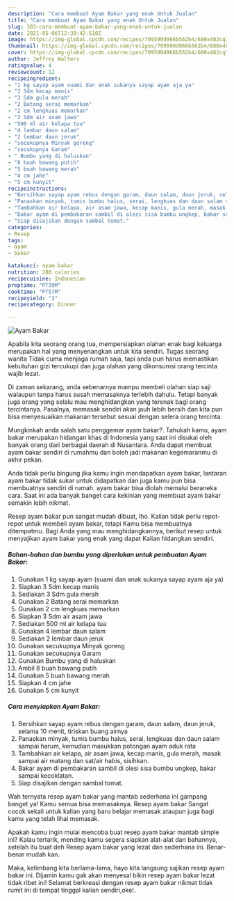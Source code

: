 ```yaml
---
description: "Cara membuat Ayam Bakar yang enak Untuk Jualan"
title: "Cara membuat Ayam Bakar yang enak Untuk Jualan"
slug: 303-cara-membuat-ayam-bakar-yang-enak-untuk-jualan
date: 2021-05-06T12:39:42.510Z
image: https://img-global.cpcdn.com/recipes/709590d966b562b4/680x482cq70/ayam-bakar-foto-resep-utama.jpg
thumbnail: https://img-global.cpcdn.com/recipes/709590d966b562b4/680x482cq70/ayam-bakar-foto-resep-utama.jpg
cover: https://img-global.cpcdn.com/recipes/709590d966b562b4/680x482cq70/ayam-bakar-foto-resep-utama.jpg
author: Jeffrey Walters
ratingvalue: 4
reviewcount: 12
recipeingredient:
- "1 kg sayap ayam suami dan anak sukanya sayap ayam aja ya"
- "3 Sdm kecap manis"
- "3 Sdm gula merah"
- "2 Batang serai memarkan"
- "2 cm lengkuas memarkan"
- "3 Sdm air asam jawa"
- "500 ml air kelapa tua"
- "4 lembar daun salam"
- "2 lembar daun jeruk"
- "secukupnya Minyak goreng"
- "secukupnya Garam"
- " Bumbu yang di haluskan"
- "8 buah bawang putih"
- "5 buah bawang merah"
- "4 cm jahe"
- "5 cm kunyit"
recipeinstructions:
- "Bersihkan sayap ayam rebus dengan garam, daun salam, daun jeruk, selama 10 menit, tiriskan buang airnya"
- "Panaskan minyak, tumis bumbu halus, serai, lengkuas dan daun salam sampai harum, kemudian masukkan potongan ayam aduk rata"
- "Tambahkan air kelapa, air asam jawa, kecap manis, gula merah, masak sampai air matang dan sat/air habis, sisihkan."
- "Bakar ayam di pembakaran sambil di olesi sisa bumbu ungkep, bakar sampai kecoklatan."
- "Siap disajikan dengan sambal tomat."
categories:
- Resep
tags:
- ayam
- bakar

katakunci: ayam bakar 
nutrition: 280 calories
recipecuisine: Indonesian
preptime: "PT39M"
cooktime: "PT57M"
recipeyield: "3"
recipecategory: Dinner

---
```



![Ayam Bakar](https://img-global.cpcdn.com/recipes/709590d966b562b4/680x482cq70/ayam-bakar-foto-resep-utama.jpg)

Apabila kita seorang orang tua, mempersiapkan olahan enak bagi keluarga merupakan hal yang menyenangkan untuk kita sendiri. Tugas seorang  wanita Tidak cuma menjaga rumah saja, tapi anda pun harus memastikan kebutuhan gizi tercukupi dan juga olahan yang dikonsumsi orang tercinta wajib lezat.

Di zaman  sekarang, anda sebenarnya mampu membeli olahan siap saji walaupun tanpa harus susah memasaknya terlebih dahulu. Tetapi banyak juga orang yang selalu mau menghidangkan yang terenak bagi orang tercintanya. Pasalnya, memasak sendiri akan jauh lebih bersih dan kita pun bisa menyesuaikan makanan tersebut sesuai dengan selera orang tercinta. 



Mungkinkah anda salah satu penggemar ayam bakar?. Tahukah kamu, ayam bakar merupakan hidangan khas di Indonesia yang saat ini disukai oleh banyak orang dari berbagai daerah di Nusantara. Anda dapat membuat ayam bakar sendiri di rumahmu dan boleh jadi makanan kegemaranmu di akhir pekan.

Anda tidak perlu bingung jika kamu ingin mendapatkan ayam bakar, lantaran ayam bakar tidak sukar untuk didapatkan dan juga kamu pun bisa membuatnya sendiri di rumah. ayam bakar bisa diolah memalui beraneka cara. Saat ini ada banyak banget cara kekinian yang membuat ayam bakar semakin lebih nikmat.

Resep ayam bakar pun sangat mudah dibuat, lho. Kalian tidak perlu repot-repot untuk membeli ayam bakar, tetapi Kamu bisa membuatnya ditempatmu. Bagi Anda yang mau menghidangkannya, berikut resep untuk menyajikan ayam bakar yang enak yang dapat Kalian hidangkan sendiri.

<!--inarticleads1-->

##### Bahan-bahan dan bumbu yang diperlukan untuk pembuatan Ayam Bakar:

1. Gunakan 1 kg sayap ayam (suami dan anak sukanya sayap ayam aja ya)
1. Siapkan 3 Sdm kecap manis
1. Sediakan 3 Sdm gula merah
1. Gunakan 2 Batang serai memarkan
1. Gunakan 2 cm lengkuas memarkan
1. Siapkan 3 Sdm air asam jawa
1. Sediakan 500 ml air kelapa tua
1. Gunakan 4 lembar daun salam
1. Sediakan 2 lembar daun jeruk
1. Gunakan secukupnya Minyak goreng
1. Gunakan secukupnya Garam
1. Gunakan  Bumbu yang di haluskan
1. Ambil 8 buah bawang putih
1. Gunakan 5 buah bawang merah
1. Siapkan 4 cm jahe
1. Gunakan 5 cm kunyit




<!--inarticleads2-->

##### Cara menyiapkan Ayam Bakar:

1. Bersihkan sayap ayam rebus dengan garam, daun salam, daun jeruk, selama 10 menit, tiriskan buang airnya
1. Panaskan minyak, tumis bumbu halus, serai, lengkuas dan daun salam sampai harum, kemudian masukkan potongan ayam aduk rata
1. Tambahkan air kelapa, air asam jawa, kecap manis, gula merah, masak sampai air matang dan sat/air habis, sisihkan.
1. Bakar ayam di pembakaran sambil di olesi sisa bumbu ungkep, bakar sampai kecoklatan.
1. Siap disajikan dengan sambal tomat.




Wah ternyata resep ayam bakar yang mantab sederhana ini gampang banget ya! Kamu semua bisa memasaknya. Resep ayam bakar Sangat cocok sekali untuk kalian yang baru belajar memasak ataupun juga bagi kamu yang telah lihai memasak.

Apakah kamu ingin mulai mencoba buat resep ayam bakar mantab simple ini? Kalau tertarik, mending kamu segera siapkan alat-alat dan bahannya, setelah itu buat deh Resep ayam bakar yang lezat dan sederhana ini. Benar-benar mudah kan. 

Maka, ketimbang kita berlama-lama, hayo kita langsung sajikan resep ayam bakar ini. Dijamin kamu gak akan menyesal bikin resep ayam bakar lezat tidak ribet ini! Selamat berkreasi dengan resep ayam bakar nikmat tidak rumit ini di tempat tinggal kalian sendiri,oke!.

